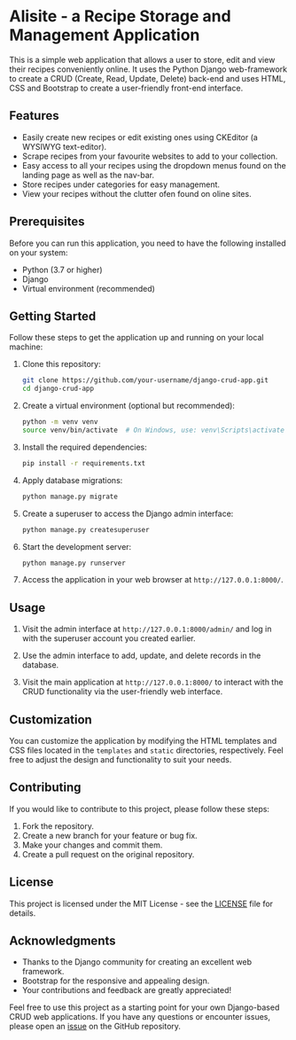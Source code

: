 # Alisite - a Recipe Storage and  Management Application

This is a simple web application that allows a user to store, edit and view their recipes conveniently
 online. It uses the Python Django web-framework to create a CRUD (Create, Read, Update, Delete) back-end and uses HTML, CSS and Bootstrap to create a user-friendly front-end interface.

## Features

- Easily create new recipes or edit existing ones using CKEditor (a WYSIWYG text-editor).
- Scrape recipes from your favourite websites to add to your collection.
- Easy access to all your recipes using the dropdown menus found on the landing page as well as the nav-bar.
- Store recipes under categories for easy management.
- View your recipes without the clutter ofen found on oline sites.

## Prerequisites

Before you can run this application, you need to have the following installed on your system:

- Python (3.7 or higher)
- Django
- Virtual environment (recommended)

## Getting Started

Follow these steps to get the application up and running on your local machine:

1. Clone this repository:

   ```bash
   git clone https://github.com/your-username/django-crud-app.git
   cd django-crud-app
   ```

2. Create a virtual environment (optional but recommended):

   ```bash
   python -m venv venv
   source venv/bin/activate  # On Windows, use: venv\Scripts\activate
   ```

3. Install the required dependencies:

   ```bash
   pip install -r requirements.txt
   ```

4. Apply database migrations:

   ```bash
   python manage.py migrate
   ```

5. Create a superuser to access the Django admin interface:

   ```bash
   python manage.py createsuperuser
   ```

6. Start the development server:

   ```bash
   python manage.py runserver
   ```

7. Access the application in your web browser at `http://127.0.0.1:8000/`.

## Usage

1. Visit the admin interface at `http://127.0.0.1:8000/admin/` and log in with the superuser account you created earlier.

2. Use the admin interface to add, update, and delete records in the database.

3. Visit the main application at `http://127.0.0.1:8000/` to interact with the CRUD functionality via the user-friendly web interface.

## Customization

You can customize the application by modifying the HTML templates and CSS files located in the `templates` and `static` directories, respectively. Feel free to adjust the design and functionality to suit your needs.

## Contributing

If you would like to contribute to this project, please follow these steps:

1. Fork the repository.
2. Create a new branch for your feature or bug fix.
3. Make your changes and commit them.
4. Create a pull request on the original repository.

## License

This project is licensed under the MIT License - see the [LICENSE](LICENSE) file for details.

## Acknowledgments

- Thanks to the Django community for creating an excellent web framework.
- Bootstrap for the responsive and appealing design.
- Your contributions and feedback are greatly appreciated!

Feel free to use this project as a starting point for your own Django-based CRUD web applications. If you have any questions or encounter issues, please open an [issue](https://github.com/your-username/django-crud-app/issues) on the GitHub repository.
